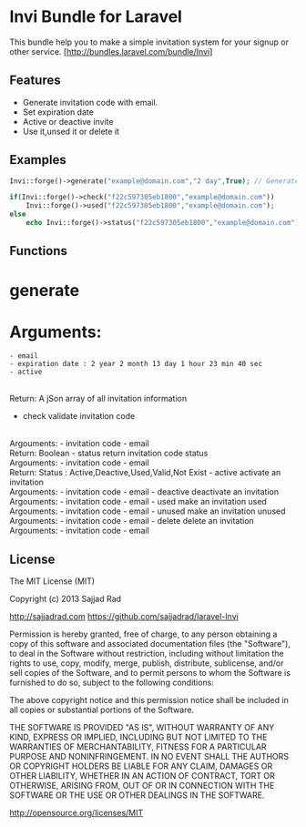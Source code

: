 # Invi Bundle for Laravel #

This bundle help you to make a simple invitation system for your signup or other service.
[http://bundles.laravel.com/bundle/Invi]

## Features ##
- Generate invitation code with email.
- Set expiration date
- Active or deactive invite
- Use it,unsed it or delete it


## Examples ##


```php
Invi::forge()->generate("example@domain.com","2 day",True); // Generate Invitation

if(Invi::forge()->check("f22c597305eb1800","example@domain.com"))
	Invi::forge()->used("f22c597305eb1800","example@domain.com");
else
	echo Invi::forge()->status("f22c597305eb1800","example@domain.com");
```


## Functions ##

generate
===
Arguments:
==
	- email
	- expiration date : 2 year 2 month 13 day 1 hour 23 min 40 sec
	- active
<br>
Return:
	A jSon array of all invitation information

- check
validate invitation code
<br>
Argouments:
	- invitation code
	- email
<br>
Return:
	Boolean
- status
return invitation code status
<br>
Argouments:
	- invitation code
	- email
<br>
Return:
	Status :  Active,Deactive,Used,Valid,Not Exist
- active
activate an invitation
<br>
Argouments:
	- invitation code
	- email
- deactive
deactivate an invitation
<br>Argouments:
	- invitation code
	- email
- used
make an invitation used
<br>Argouments:
	- invitation code
	- email
- unused
make an invitation unused
<br>Argouments:
	- invitation code
	- email
- delete
delete an invitation
<br>Argouments:
	- invitation code
	- email


## License ##

The MIT License (MIT)

Copyright (c) 2013 Sajjad Rad

http://sajjadrad.com
https://github.com/sajjadrad/laravel-Invi

Permission is hereby granted, free of charge, to any person obtaining a copy of
this software and associated documentation files (the "Software"), to deal in
the Software without restriction, including without limitation the rights to use,
copy, modify, merge, publish, distribute, sublicense, and/or sell copies of
the Software, and to permit persons to whom the Software is furnished to do so,
subject to the following conditions:

The above copyright notice and this permission notice shall be included in all
copies or substantial portions of the Software.

THE SOFTWARE IS PROVIDED "AS IS", WITHOUT WARRANTY OF ANY KIND,
EXPRESS OR IMPLIED, INCLUDING BUT NOT LIMITED TO THE WARRANTIES OF MERCHANTABILITY,
FITNESS FOR A PARTICULAR PURPOSE AND NONINFRINGEMENT. IN NO EVENT SHALL THE AUTHORS
OR COPYRIGHT HOLDERS BE LIABLE FOR ANY CLAIM, DAMAGES OR OTHER LIABILITY, WHETHER IN
AN ACTION OF CONTRACT, TORT OR OTHERWISE, ARISING FROM, OUT OF OR IN CONNECTION WITH
THE SOFTWARE OR THE USE OR OTHER DEALINGS IN THE SOFTWARE.

http://opensource.org/licenses/MIT
